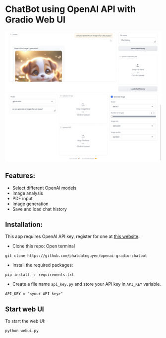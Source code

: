 # ChatBot using OpenAI API with Gradio Web UI

![WebUI1](./images/WebUI1.png)
![WebUI2](./images/WebUI2.png)

## Features:
- Select different OpenAI models
- Image analysis
- PDF input
- Image generation
- Save and load chat history

## Installation:
This app requires OpenAI API key, register for one at [this website](https://openai.com/index/openai-api/).
- Clone this repo: Open terminal

```
git clone https://github.com/phatdatnguyen/openai-gradio-chatbot
```
- Install the required packages:

```
pip install -r requirements.txt
```
- Create a file name `api_key.py` and store your API key in `API_KEY` variable.
```
API_KEY = "<your API key>"
```
## Start web UI
To start the web UI:

```
python webui.py
```